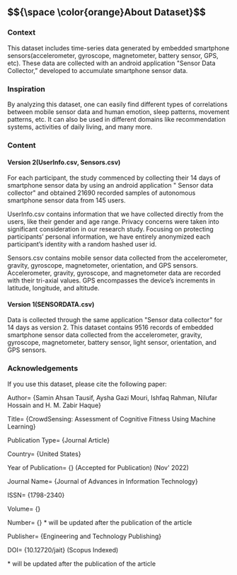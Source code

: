 <h2> $${\space \color{orange}About Dataset}$$ </h2>

<h3> Context </h3>
<p> This dataset includes time-series data generated by embedded smartphone sensors(accelerometer, gyroscope, magnetometer, battery sensor, GPS, etc). These data are collected with an android application "Sensor Data Collector,” developed to accumulate smartphone sensor data. </p> 

<h3> Inspiration </h3>
<p> By analyzing this dataset, one can easily find different types of correlations between mobile sensor data and human emotion, sleep patterns, movement patterns, etc. It can also be used in different domains like recommendation systems, activities of daily living, and many more. </p>

<h3> Content </h3>
<h4> Version 2(UserInfo.csv, Sensors.csv) </h4>
<div>
<p> For each participant, the study commenced by collecting their 14 days of smartphone sensor data by using an android application " Sensor data collector" and obtained 21690 recorded samples of autonomous smartphone sensor data from 145 users. </p>
</div>
<div>
<p> UserInfo.csv contains information that we have collected directly from the users, like their gender and age range. Privacy concerns were taken into significant consideration in our research study. Focusing on protecting participants’ personal information, we have entirely anonymized each participant’s identity with a random hashed user id. </p>
</div>
<div>
<p> Sensors.csv contains mobile sensor data collected from the accelerometer, gravity, gyroscope, magnetometer, orientation, and GPS sensors. Accelerometer, gravity, gyroscope, and magnetometer data are recorded with their tri-axial values. GPS encompasses the device’s increments in latitude, longitude, and altitude. </p>
</div>

<h4> Version 1(SENSORDATA.csv) </h4>
<p> Data is collected through the same application "Sensor data collector" for 14 days as version 2. This dataset contains 9516 records of embedded smartphone sensor data collected from the accelerometer, gravity, gyroscope, magnetometer, battery sensor, light sensor, orientation, and GPS sensors. </p>

<h3> Acknowledgements </h3>

<p> If you use this dataset, please cite the following paper: </p>

<div>
 <p> Author= {Samin Ahsan Tausif, Aysha Gazi Mouri, Ishfaq Rahman, Nilufar Hossain and H. M. Zabir Haque} </p>
 <p> Title= {CrowdSensing: Assessment of Cognitive Fitness Using Machine Learning}  </p>
 <p> Publication Type= {Journal Article}  </p>
 <p> Country= {United States}  </p>
 <p> Year of Publication= {} (Accepted for Publication) (Nov' 2022)  </p>
 <p> Journal Name= {Journal of Advances in Information Technology}  </p>
 <p> ISSN= {1798-2340}  </p>
 <p> Volume= {}  </p>
 <p> Number= {}  * will be updated after the publication of the article </p>
 <p> Publisher= {Engineering and Technology Publishing} </p>
 <p> DOI= {10.12720/jait} (Scopus Indexed) </p>
 <p> * will be updated after the publication of the article </p>
</div>
